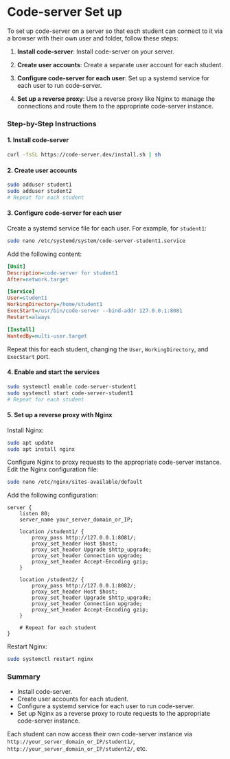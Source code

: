 # Code-server Set up

To set up code-server on a server so that each student can connect to it via a browser with their own user and folder, follow these steps:

1. **Install code-server**: Install code-server on your server.

2. **Create user accounts**: Create a separate user account for each student.

3. **Configure code-server for each user**: Set up a systemd service for each user to run code-server.

4. **Set up a reverse proxy**: Use a reverse proxy like Nginx to manage the connections and route them to the appropriate code-server instance.

### Step-by-Step Instructions

#### 1. Install code-server

```sh
curl -fsSL https://code-server.dev/install.sh | sh
```

#### 2. Create user accounts

```sh
sudo adduser student1
sudo adduser student2
# Repeat for each student
```

#### 3. Configure code-server for each user

Create a systemd service file for each user. For example, for `student1`:

```sh
sudo nano /etc/systemd/system/code-server-student1.service
```

Add the following content:

```ini
[Unit]
Description=code-server for student1
After=network.target

[Service]
User=student1
WorkingDirectory=/home/student1
ExecStart=/usr/bin/code-server --bind-addr 127.0.0.1:8081
Restart=always

[Install]
WantedBy=multi-user.target
```

Repeat this for each student, changing the `User`, `WorkingDirectory`, and `ExecStart` port.

#### 4. Enable and start the services

```sh
sudo systemctl enable code-server-student1
sudo systemctl start code-server-student1
# Repeat for each student
```

#### 5. Set up a reverse proxy with Nginx

Install Nginx:

```sh
sudo apt update
sudo apt install nginx
```

Configure Nginx to proxy requests to the appropriate code-server instance. Edit the Nginx configuration file:

```sh
sudo nano /etc/nginx/sites-available/default
```

Add the following configuration:

```nginx
server {
    listen 80;
    server_name your_server_domain_or_IP;

    location /student1/ {
        proxy_pass http://127.0.0.1:8081/;
        proxy_set_header Host $host;
        proxy_set_header Upgrade $http_upgrade;
        proxy_set_header Connection upgrade;
        proxy_set_header Accept-Encoding gzip;
    }

    location /student2/ {
        proxy_pass http://127.0.0.1:8082/;
        proxy_set_header Host $host;
        proxy_set_header Upgrade $http_upgrade;
        proxy_set_header Connection upgrade;
        proxy_set_header Accept-Encoding gzip;
    }

    # Repeat for each student
}
```

Restart Nginx:

```sh
sudo systemctl restart nginx
```

### Summary

- Install code-server.
- Create user accounts for each student.
- Configure a systemd service for each user to run code-server.
- Set up Nginx as a reverse proxy to route requests to the appropriate code-server instance.

Each student can now access their own code-server instance via `http://your_server_domain_or_IP/student1/`, `http://your_server_domain_or_IP/student2/`, etc.